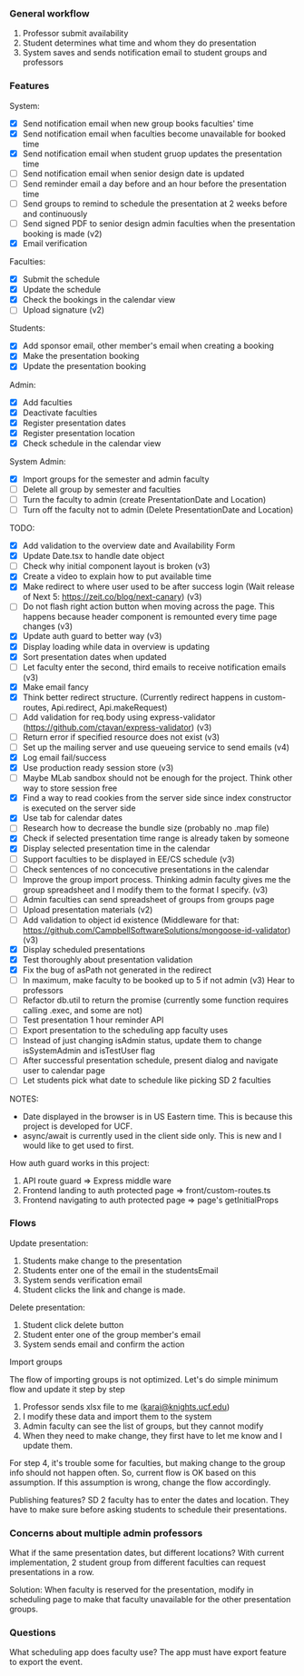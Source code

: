 ### General workflow

1. Professor submit availability
2. Student determines what time and whom they do presentation
3. System saves and sends notification email to student groups and professors

### Features

System: 

- [x] Send notification email when new group books faculties' time
- [x] Send notification email when faculties become unavailable for booked time
- [x] Send notification email when student gruop updates the presentation time
- [ ] Send notification email when senior design date is updated
- [ ] Send reminder email a day before and an hour before the presentation time
- [ ] Send groups to remind to schedule the presentation at 2 weeks before and continuously
- [ ] Send signed PDF to senior design admin faculties when the presentation booking is made (v2)
- [x] Email verification

Faculties:

- [x] Submit the schedule
- [x] Update the schedule
- [x] Check the bookings in the calendar view
- [ ] Upload signature (v2)

Students:

- [x] Add sponsor email, other member's email when creating a booking
- [x] Make the presentation booking
- [x] Update the presentation booking

Admin:

- [x] Add faculties
- [x] Deactivate faculties
- [x] Register presentation dates
- [x] Register presentation location
- [x] Check schedule in the calendar view

System Admin:

- [x] Import groups for the semester and admin faculty
- [ ] Delete all group by semester and faculties
- [ ] Turn the faculty to admin (create PresentationDate and Location)
- [ ] Turn off the faculty not to admin (Delete PresentationDate and Location)

TODO:

- [x] Add validation to the overview date and Availability Form
- [x] Update Date.tsx to handle date object
- [ ] Check why initial component layout is broken (v3)
- [x] Create a video to explain how to put available time
- [x] Make redirect to where user used to be after success login (Wait release of Next 5: https://zeit.co/blog/next-canary) (v3)
- [ ] Do not flash right action button when moving across the page. This happens because header component is remounted every time page changes (v3)
- [x] Update auth guard to better way (v3)
- [x] Display loading while data in overview is updating
- [x] Sort presentation dates when updated
- [ ] Let faculty enter the second, third emails to receive notification emails (v3)
- [x] Make email fancy
- [x] Think better redirect structure. (Currently redirect happens in custom-routes, Api.redirect, Api.makeRequest)
- [ ] Add validation for req.body using express-validator (https://github.com/ctavan/express-validator) (v3)
- [ ] Return error if specified resource does not exist (v3)
- [ ] Set up the mailing server and use queueing service to send emails (v4)
- [x] Log email fail/success
- [x] Use production ready session store (v3)
- [ ] Maybe MLab sandbox should not be enough for the project. Think other way to store session free
- [x] Find a way to read cookies from the server side since index constructor is executed on the server side
- [x] Use tab for calendar dates
- [ ] Research how to decrease the bundle size (probably no .map file)
- [x] Check if selected presentation time range is already taken by someone
- [x] Display selected presentation time in the calendar
- [ ] Support faculties to be displayed in EE/CS schedule (v3)
- [ ] Check sentences of no concecutive presentations in the calendar
- [ ] Improve the group import process. Thinking admin faculty gives me the group spreadsheet and I modify them to the format I specify. (v3)
- [ ] Admin faculties can send spreadsheet of groups from groups page
- [ ] Upload presentation materials (v2)
- [ ] Add validation to object id existence (Middleware for that: https://github.com/CampbellSoftwareSolutions/mongoose-id-validator) (v3)
- [x] Display scheduled presentations
- [x] Test thoroughly about presentation validation
- [x] Fix the bug of asPath not generated in the redirect
- [ ] In maximum, make faculty to be booked up to 5 if not admin (v3) Hear to professors
- [ ] Refactor db.util to return the promise (currently some function requires calling .exec, and some are not)
- [ ] Test presentation 1 hour reminder API
- [ ] Export presentation to the scheduling app faculty uses
- [ ] Instead of just changing isAdmin status, update them to change isSystemAdmin and isTestUser flag
- [ ] After successful presentation schedule, present dialog and navigate user to calendar page
- [ ] Let students pick what date to schedule like picking SD 2 faculties

NOTES:

* Date displayed in the browser is in US Eastern time. This is because this project is developed for UCF.
* async/await is currently used in the client side only. This is new and I would like to get used to first.

How auth guard works in this project:

1. API route guard => Express middle ware
2. Frontend landing to auth protected page => front/custom-routes.ts
3. Frontend navigating to auth protected page => page's getInitialProps

### Flows

Update presentation:

1. Students make change to the presentation
2. Students enter one of the email in the studentsEmail
3. System sends verification email
4. Student clicks the link and change is made. 

Delete presentation:

1. Student click delete button
2. Student enter one of the group member's email
3. System sends email and confirm the action

Import groups

The flow of importing groups is not optimized. Let's do simple minimum flow and update it step by step

1. Professor sends xlsx file to me (karai@knights.ucf.edu)
2. I modify these data and import them to the system
3. Admin faculty can see the list of groups, but they cannot modify
4. When they need to make change, they first have to let me know and I update them.

For step 4, it's trouble some for faculties, but making change to the group info should not happen often. So, current flow is OK based on this assumption.
If this assumption is wrong, change the flow accordingly.

Publishing features?
SD 2 faculty has to enter the dates and location. They have to make sure before asking students to schedule their presentations.

### Concerns about multiple admin professors

What if the same presentation dates, but different locations?
With current implementation, 2 student group from different faculties can request presentations in a row. 

Solution: When faculty is reserved for the presentation, modify in scheduling page to make that faculty unavailable for the other presentation groups.

### Questions

What scheduling app does faculty use? The app must have export feature to export the event.